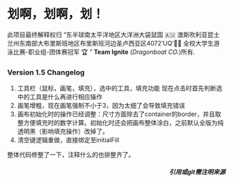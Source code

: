 # 划啊，划啊，划！

此项目最终解释权归 “东半球南太平洋地区大洋洲大袋鼠国 🇦🇺 澳斯吹利亚昆士兰州东南部大布里斯班地区布里斯班河边圣卢西亚区4072‘UQ’🏊🏻‍  全校大学生游泳比赛-职业组-团体赛冠军 🏆️ ” **Team Ignite** (*Dragonboat CO.*)所有.

### Version 1.5 Changelog
1. 工具栏（鼠标，画笔，填充），选中的工具，填充功能
现在点击时首先判断选中的工具是什么再进行相应操作
2. 画笔增粗，现在画笔强制不小于3，因为太细了会导致填充错误
3. 画布初始化时的操作已经调整：尺寸方面除去了container的border，并且取整方便填充时的数字计算。初始化时还会把画布整体涂白，之前默认全版为纯透明黑（影响填充操作）改掉了。
4. 清空键逻辑重做，直接绑定至initialFill

整体代码修整了一下，注释什么的也排整齐了。

##### <div align="right">*引用或git需注明来源*</div>

